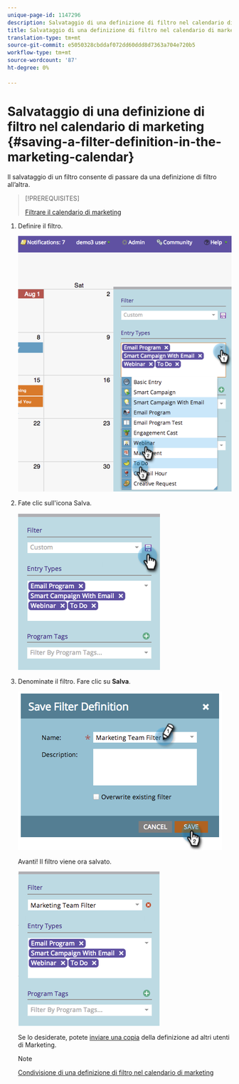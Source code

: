 ```yaml
---
unique-page-id: 1147296
description: Salvataggio di una definizione di filtro nel calendario di marketing - Documenti Marketo - Documentazione prodotto
title: Salvataggio di una definizione di filtro nel calendario di marketing
translation-type: tm+mt
source-git-commit: e5050328cbddaf072dd60ddd8d7363a704e720b5
workflow-type: tm+mt
source-wordcount: '87'
ht-degree: 0%

---
```



# Salvataggio di una definizione di filtro nel calendario di marketing {#saving-a-filter-definition-in-the-marketing-calendar}

Il salvataggio di un filtro consente di passare da una definizione di filtro all’altra.

>[!PREREQUISITES]
>
>[Filtrare il calendario di marketing](/help/marketo/product-docs/core-marketo-concepts/marketing-calendar/working-with-the-calendar/filtering-the-marketing-calendar.md)

1. Definire il filtro.

   ![](assets/image2014-9-24-10-3a50-3a49.png)

1. Fate clic sull&#39;icona Salva.

   ![](assets/image2014-9-24-10-3a50-3a57.png)

1. Denominate il filtro. Fare clic su **Salva**.

   ![](assets/image2014-9-24-10-3a51-3a3.png)

   Avanti! Il filtro viene ora salvato.

   ![](assets/image2014-9-24-10-3a51-3a12.png)

   Se lo desiderate, potete [inviare una copia](/help/marketo/product-docs/core-marketo-concepts/marketing-calendar/working-with-the-calendar/sharing-a-filter-definition-in-the-marketing-calendar.md) della definizione ad altri utenti di Marketing.

   >[!NOTE]
   >
   >[Condivisione di una definizione di filtro nel calendario di marketing](/help/marketo/product-docs/core-marketo-concepts/marketing-calendar/working-with-the-calendar/sharing-a-filter-definition-in-the-marketing-calendar.md)
